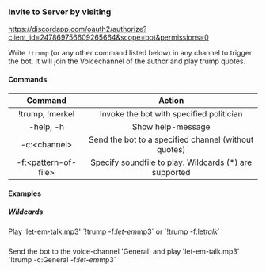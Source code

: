 ### Invite to Server by visiting  
https://discordapp.com/oauth2/authorize?client_id=247869756609265664&scope=bot&permissions=0

Write `!trump` (or any other command listed below) in any channel to trigger the bot. It will join the Voicechannel of the author and play trump quotes.

#### Commands
|Command|Action|
|:---:|:---:|
|!trump, !merkel|Invoke the bot with specified politician|
|-help, -h|Show help-message|
|-c:\<channel>|Send the bot to a specified channel (without quotes)|
|-f:\<pattern-of-file>|Specify soundfile to play. Wildcards (*) are supported|

#### Examples

##### Wildcards
Play 'let-em-talk.mp3'
´!trump -f:*let-em*mp3´ or
´!trump -f:let*talk*´

#####
Send the bot to the voice-channel 'General' and play 'let-em-talk.mp3'
´!trump -c:General -f:*let-em*mp3´
